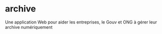 # archive
Une application Web pour aider les entreprises, le Gouv et ONG à gérer leur archive numériquement
